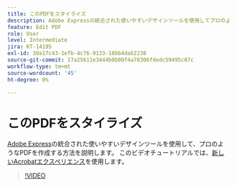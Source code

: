 ```yaml
---
title: このPDFをスタイライズ
description: Adobe Expressの統合された使いやすいデザインツールを使用してプロのようなPDFを作成する方法を説明します
feature: Edit PDF
role: User
level: Intermediate
jira: KT-14195
exl-id: 30a17c43-1efb-4c76-9133-18bb4dab2238
source-git-commit: 17a25611e3444b0b00f4a78306fdedc59495c07c
workflow-type: tm+mt
source-wordcount: '45'
ht-degree: 0%

---
```


# このPDFをスタイライズ

[Adobe Express](https://express.adobe.com)の統合された使いやすいデザインツールを使用して、プロのようなPDFを作成する方法を説明します。 このビデオチュートリアルでは、[新しいAcrobatエクスペリエンス](new-workspace.md)を使用します。

>[!VIDEO](https://video.tv.adobe.com/v/3425137?enablevpops&quality=12&learn=on&hidetitle=true)
